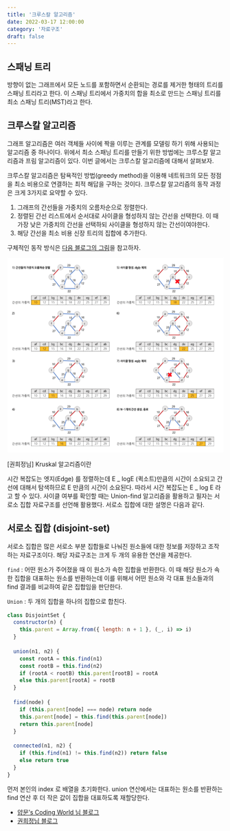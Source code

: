 ```yaml
---
title: '크루스칼 알고리즘'
date: 2022-03-17 12:00:00
category: '자료구조'
draft: false
---
```


## 스패닝 트리

방향이 없는 그래프에서 모든 노드를 포함하면서 순환되는 경로를 제거한 형태의 트리를 스패닝 트리라고 한다. 이 스패닝 트리에서 가중치의 합을 최소로 만드는 스패닝 트리를 최소 스패닝 트리(MST)라고 한다.

## 크루스칼 알고리즘

그래프 알고리즘은 여러 객체들 사이에 짝을 이루는 관계를 모델링 하기 위해 사용되는 알고리즘 중 하나이다. 위에서 최소 스패닝 트리를 만들기 위한 방법에는 크루스칼 알고리즘과 프림 알고리즘이 있다. 이번 글에서는 크루스칼 알고리즘에 대해서 살펴보자.

크루스칼 알고리즘은 탐욕적인 방법(greedy method)을 이용해 네트워크의 모든 정점을 최소 비용으로 연결하는 최적 해답을 구하는 것이다. 크루스칼 알고리즘의 동작 과정은 크게 3가지로 요약할 수 있다.

1. 그래프의 간선들을 가중치의 오름차순으로 정렬한다.
2. 정렬된 간선 리스트에서 순서대로 사이클을 형성하지 않는 간선을 선택한다. 이 때 가장 낮은 가중치의 간선을 선택하되 사이클을 형성하지 않는 간선이여야한다.
3. 해당 간선을 최소 비용 신장 트리의 집합에 추가한다.

구체적인 동작 방식은 [다음 블로그의 그림](https://gmlwjd9405.github.io/2018/08/29/algorithm-kruskal-mst.html)을 참고하자.

<div align="center">
  <img src="../../assets/Kruskal.png">
</div>

[권희정님] Kruskal 알고리즘이란

시간 복잡도는 엣지(Edge) 를 정렬하는데 E _ logE (퀵소트)만큼의 시간이 소요되고 간선에 대해서 탐색하므로 E 만큼의 시간이 소요된다. 따라서 시간 복잡도는 E _ log E 라고 할 수 있다. 사이클 여부를 확인할 때는 Union-find 알고리즘을 활용하고 필자는 서로소 집합 자료구조를 선언해 활용했다. 서로소 집합에 대한 설명은 다음과 같다.

## 서로소 집합 (disjoint-set)

서로소 집합은 많은 서로소 부분 집합들로 나눠진 원소들에 대한 정보를 저장하고 조작하는 자료구조이다. 해당 자료구조는 크게 두 개의 유용한 연산을 제공한다.

`find` : 어떤 원소가 주어졌을 때 이 원소가 속한 집합을 반환한다. 이 때 해당 원소가 속한 집합을 대표하는 원소를 반환하는데 이를 위해서 어떤 원소와 각 대표 원소들과의 find 결과를 비교하여 같은 집합임을 판단한다.

`Union` : 두 개의 집합을 하나의 집합으로 합친다.

```jsx
class DisjointSet {
  constructor(n) {
    this.parent = Array.from({ length: n + 1 }, (_, i) => i)
  }

  union(n1, n2) {
    const rootA = this.find(n1)
    const rootB = this.find(n2)
    if (rootA < rootB) this.parent[rootB] = rootA
    else this.parent[rootA] = rootB
  }

  find(node) {
    if (this.parent[node] === node) return node
    this.parent[node] = this.find(this.parent[node])
    return this.parent[node]
  }

  connected(n1, n2) {
    if (this.find(n1) != this.find(n2)) return false
    else return true
  }
}
```

먼저 본인의 index 로 배열을 초기화한다. union 연산에서는 대표하는 원소를 반환하는 find 연산 후 더 작은 값이 집합을 대표하도록 재할당한다.

- [얍문’s Coding World 님 블로그](https://yabmoons.tistory.com/186)
- [권희정님 블로그](https://gmlwjd9405.github.io/2018/08/29/algorithm-kruskal-mst.html)
